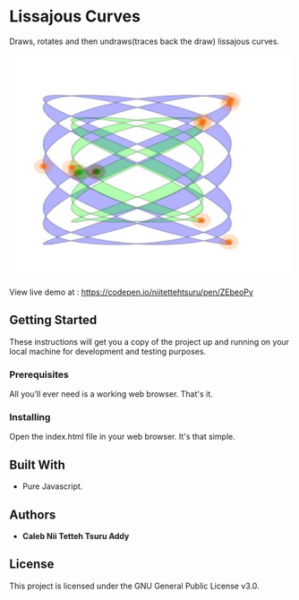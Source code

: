 # Lissajous Curves
Draws, rotates and then undraws(traces back the draw) lissajous curves. 
   
<img width="1357px" height="400px"  src ="img/img.jpg">

View live demo at : https://codepen.io/niitettehtsuru/pen/ZEbeoPy
 
## Getting Started

These instructions will get you a copy of the project up and running on your local machine for development and testing purposes. 

### Prerequisites

All you'll ever need is a working web browser. That's it.

### Installing
Open the index.html file in your web browser. It's that simple.  
 
## Built With

* Pure Javascript.  

## Authors 

* **Caleb Nii Tetteh Tsuru Addy**   
 
## License

This project is licensed under the GNU General Public License v3.0.
